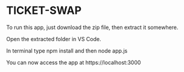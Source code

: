 # TICKET-SWAP
To run this app, just download the zip file, then extract it somewhere.

Open the extracted folder in VS Code.

In terminal type npm install and then node app.js

You can now access the app at https://localhost:3000
